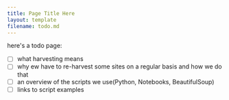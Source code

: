 ```yaml
---
title: Page Title Here
layout: template
filename: todo.md
---
```




here's a todo page:
- [ ] what harvesting means
- [ ] why ew have to re-harvest some sites on a regular basis and how we do that
- [ ] an overview of the scripts we use(Python, Notebooks, BeautifulSoup)
- [ ] links to script examples